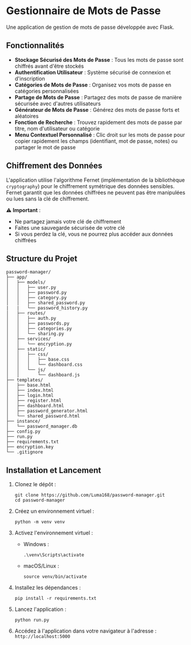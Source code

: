 # Gestionnaire de Mots de Passe

Une application de gestion de mots de passe développée avec Flask.

## Fonctionnalités

- **Stockage Sécurisé des Mots de Passe** : Tous les mots de passe sont chiffrés avant d'être stockés
- **Authentification Utilisateur** : Système sécurisé de connexion et d'inscription
- **Catégories de Mots de Passe** : Organisez vos mots de passe en catégories personnalisées
- **Partage de Mots de Passe** : Partagez des mots de passe de manière sécurisée avec d'autres utilisateurs
- **Générateur de Mots de Passe** : Générez des mots de passe forts et aléatoires
- **Fonction de Recherche** : Trouvez rapidement des mots de passe par titre, nom d'utilisateur ou catégorie
- **Menu Contextuel Personnalisé** : Clic droit sur les mots de passe pour copier rapidement les champs (identifiant, mot de passe, notes) ou partager le mot de passe

## Chiffrement des Données

L'application utilise l'algorithme Fernet (implémentation de la bibliothèque `cryptography`) pour le chiffrement symétrique des données sensibles. Fernet garantit que les données chiffrées ne peuvent pas être manipulées ou lues sans la clé de chiffrement.

⚠️ **Important** : 
- Ne partagez jamais votre clé de chiffrement
- Faites une sauvegarde sécurisée de votre clé
- Si vous perdez la clé, vous ne pourrez plus accéder aux données chiffrées

## Structure du Projet

```
password-manager/
├── app/
│   ├── models/
│   │   ├── user.py
│   │   ├── password.py
│   │   ├── category.py
│   │   ├── shared_password.py
|   |   └── password_history.py
│   ├── routes/
│   │   ├── auth.py
│   │   ├── passwords.py
│   │   ├── categories.py
│   │   └── sharing.py
│   ├── services/
│   │   └── encryption.py
│   ├── static/
│   │   ├── css/
│   │   │   ├── base.css
│   │   │   └── dashboard.css
│   │   └── js/
│   │       └── dashboard.js
├── templates/
│   ├── base.html
│   ├── index.html
│   ├── login.html
│   ├── register.html
│   ├── dashboard.html
│   ├── password_generator.html
│   └── shared_password.html
├── instance/
│   └── password_manager.db
├── config.py
├── run.py
├── requirements.txt
├── encryption.key
└── .gitignore
```

## Installation et Lancement

1. Clonez le dépôt :
   ```
   git clone https://github.com/Luma168/password-manager.git
   cd password-manager
   ```

2. Créez un environnement virtuel :
   ```
   python -m venv venv
   ```

3. Activez l'environnement virtuel :
   - Windows :
     ```
     .\venv\Scripts\activate
     ```
   - macOS/Linux :
     ```
     source venv/bin/activate
     ```

4. Installez les dépendances :
   ```
   pip install -r requirements.txt
   ```

5. Lancez l'application :
   ```
   python run.py
   ```

6. Accédez à l'application dans votre navigateur à l'adresse : `http://localhost:5000`
